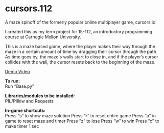 # cursors.112
A maze spinoff of the formerly popular online multiplayer game, cursors.io! 

I created this as my term project for 15-112, an introductory programming course at Carnegie Mellon University.

This is a maze based game, where the player makes their way through the maze in a certain amount of time by dragging their cursor through the path. As time goes by, the maze's walls start to close in, and if the player’s cursor collides with the wall, the cursor resets back to the beginning of the maze.

[Demo Video](https://tinyurl.com/cursors112)

**To run:** <br />
Run “Base.py”

**Libraries/modules to be installed:** <br />
PIL/Pillow and Requests

**In-game shortcuts:** <br />
Press “s” to show maze solution
Press “r” to reset entire game
Press “p” in game to reset maze and timer
Press “z” to lose
Press “w” to win
Press “c” to make timer 1 sec
